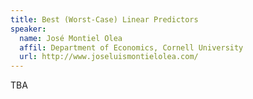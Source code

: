 ```yaml
---
title: Best (Worst-Case) Linear Predictors
speaker:
  name: José Montiel Olea
  affil: Department of Economics, Cornell University
  url: http://www.joseluismontielolea.com/
---
```


TBA

